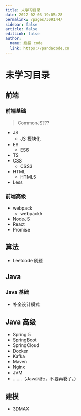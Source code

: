```yaml
---
title: 未学习目录
date: 2022-02-03 19:05:28
permalink: /pages/309144/
sidebar: false
article: false
editLink: false
author: 
  name: 熊猫 code
  link: https://pandacode.cn
---
```

# 未学习目录

## 前端

### 前端基础

> CommonJS???

- JS 
  - JS 模块化
- ES
  - ES6
- TS
- CSS
  - CSS3
- HTML
  - HTML5
- Less

### 前端高级

- webpack
  - webpack5
- NodeJS
- React
- Promise

## 算法

- Leetcode 刷题

## Java

### Java 基础

- 补全设计模式

## Java 高级

- Spring 5
- SpringBoot
- SpringCloud
- Docker
- Kafka
- Maven
- Nginx
- JVM
- .......（Java同行，不要再卷了。）

## 建模

- 3DMAX

